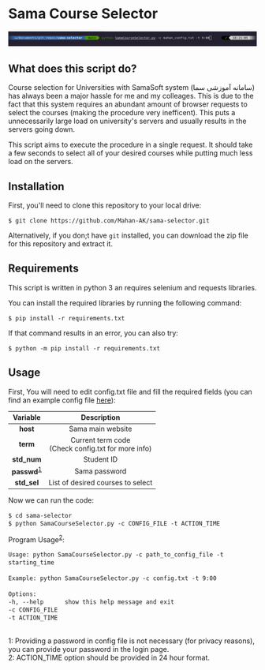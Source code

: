 # Sama Course Selector

<img src="docs/terminal_prog.png" alt="Terminal">

## What does this script do?

Course selection for Universities with SamaSoft system (سامانه آموزشی سما) has always been a major hassle for me and my colleages. This is due to the fact that this system requires an abundant amount of browser requests to select the courses (making the procedure very inefficent). This puts a unnecessarily large load on university's servers and usually results in the servers going down.

This script aims to execute the procedure in a single request. It should take a few seconds to select all of your desired courses while putting much less load on the servers.

## Installation

First, you'll need to clone this repository to your local drive:

```shell
$ git clone https://github.com/Mahan-AK/sama-selector.git
```

Alternatively, if you don;t have `git` installed, you can download the zip file for this repository and extract it.

## Requirements

This script is written in python 3 an requires selenium and requests libraries.

You can install the required libraries by running the following command:

```shell
$ pip install -r requirements.txt
```

If that command results in an error, you can also try:

```shell
$ python -m pip install -r requirements.txt
```

## Usage

First, You will need to edit config.txt file and fill the required fields (you can find an example config file [here](docs/example_config.txt)):

| Variable  | Description  |
| :------------: |:---------------:|
| **host** | Sama main website |
| **term** | Current term code</br>(Check config.txt for more info) |
| **std_num** | Student ID |
| **passwd**<sup>[1](#pass_foot)</sup> | Sama password |
| **std_sel** | List of desired courses to select |

Now we can run the code:

```shell
$ cd sama-selector
$ python SamaCourseSelector.py -c CONFIG_FILE -t ACTION_TIME
```

Program Usage<sup>[2](#time_foot)</sup>:

```
Usage: python SamaCourseSelector.py -c path_to_config_file -t starting_time

Example: python SamaCourseSelector.py -c config.txt -t 9:00

Options:
-h, --help      show this help message and exit
-c CONFIG_FILE  
-t ACTION_TIME
```

</br>
<a name="pass_foot">1</a>: Providing a password in config file is not necessary (for privacy reasons), you can provide your password in the login page. </br>
<a name="time_foot">2</a>: ACTION_TIME option should be provided in 24 hour format.

